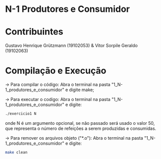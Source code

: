 # N-1 Produtores e Consumidor

# Contribuintes
 Gustavo Henrique Grützmann (19102053) & Vitor Sorpile Geraldo (19102063)

# Compilação e Execução

-> Para compilar o código:
	Abra o terminal na pasta "1_N-1_produtores_e_consumidor" e digite make;

-> Para executar o codigo:
   Abra o terminal na pasta "1_N-1_produtores_e_consumidor" e digite:
   ```bash
   ./exercicio1 N
   ```
   onde N é um argumento opcional, se não passado será usado o valor 50, que representa o número de refeições a serem produzidas e consumidas. 

-> Para remover os arquivos objeto ("*.o"):
   Abra o terminal na pasta "1_N-1_produtores_e_consumidor" e digite:
   ```bash
   make clean
   ```
